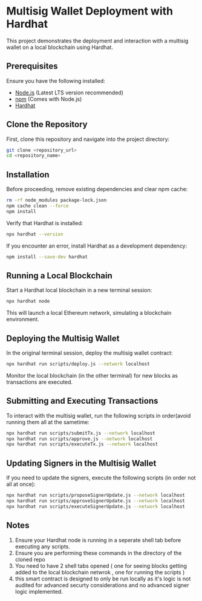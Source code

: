 # Multisig Wallet Deployment with Hardhat

This project demonstrates the deployment and interaction with a multisig wallet on a local blockchain using Hardhat.

## Prerequisites
Ensure you have the following installed:
- [Node.js](https://nodejs.org/) (Latest LTS version recommended)
- [npm](https://www.npmjs.com/) (Comes with Node.js)
- [Hardhat](https://hardhat.org/)

## Clone the Repository
First, clone this repository and navigate into the project directory:
```sh
git clone <repository_url>
cd <repository_name>
```

## Installation

Before proceeding, remove existing dependencies and clear npm cache:

```sh
rm -rf node_modules package-lock.json
npm cache clean --force
npm install
```
Verify that Hardhat is installed:
```sh
npx hardhat --version
```
If you encounter an error, install Hardhat as a development dependency:
```sh
npm install --save-dev hardhat
```

## Running a Local Blockchain
Start a Hardhat local blockchain in a new terminal session:
```sh
npx hardhat node
```
This will launch a local Ethereum network, simulating a blockchain environment.

## Deploying the Multisig Wallet
In the original terminal session, deploy the multisig wallet contract:
```sh
npx hardhat run scripts/deploy.js --network localhost
```
Monitor the local blockchain (in the other terminal) for new blocks as transactions are executed.

## Submitting and Executing Transactions

To interact with the multisig wallet, run the following scripts in order(avoid running them all at the sametime:
```sh
npx hardhat run scripts/submitTx.js --network localhost
npx hardhat run scripts/approve.js --network localhost
npx hardhat run scripts/executeTx.js --network localhost
```

## Updating Signers in the Multisig Wallet
If you need to update the signers, execute the following scripts (in order not all at once):
```sh
npx hardhat run scripts/proposeSignerUpdate.js --network localhost
npx hardhat run scripts/approveSignerUpdate.js --network localhost
npx hardhat run scripts/executeSignerUpdate.js --network localhost
```

## Notes

1. Ensure your Hardhat node is running in a seperate shell tab before executing any scripts. 
2. Ensure you are performing these commands in the directory of the cloned repo
3. You need to have 2 shell tabs opened ( one for seeing blocks getting added to the local blockchain netwrok , one for running the scripts )
4. this smart contract is designed to only be run locally as it's logic is not audited for advanced securty considerations and no advanced signer logic implemented.

